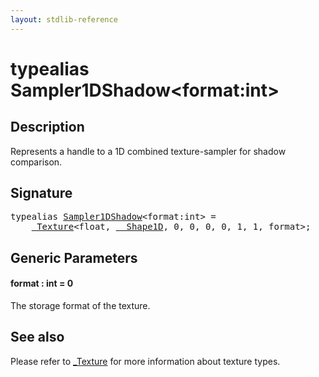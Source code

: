 ```yaml
---
layout: stdlib-reference
---
```


# typealias Sampler1DShadow\<format:int\>

## Description

Represents a handle to a 1D combined texture-sampler for shadow comparison.

## Signature

<pre>
<span class='code_keyword'>typealias</span> <a href="sampler1dshadow-089.html" class="code_type">Sampler1DShadow</a>&lt;format:<span class="code_keyword">int</span>&gt; = 
    <a href="index.html" class="code_type">_Texture</a>&lt;<span class="code_keyword">float</span>, <a href="index.html" class="code_type">__Shape1D</a>, 0, 0, 0, 0, 1, 1, format&gt;;
</pre>

## Generic Parameters

####  <a id="decl-format"></a>format  : int = 0
The storage format of the texture.


## See also

Please refer to <span class='code'><a href="index.html" class="code_type">_Texture</a></span> for more information about texture types.


